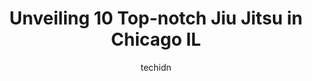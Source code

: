 ---
layout: ampstory
image: https://i0.wp.com/www.depkes.org/wp-content/uploads/2023/06/jiu-jitsu-0-in-chicago-il-1685757545.jpeg?resize=640,853
author: techidn
featured: false
description: Discover the impressive array of Jiu Jitsu options in Chicago IL, where you can find 10 of the largest Jiu Jitsu establishments in the area. From renowned classics to hidden gems, Chicago IL
title: Unveiling 10 Top-notch Jiu Jitsu in Chicago IL
cover:
   title: Unveiling 10 Top-notch Jiu Jitsu in Chicago IL
   subtitle: Rickpate
   background: https://www.depkes.org/wp-content/uploads/2023/06/jiu-jitsu-0-in-chicago-il-1685757545.jpeg

pages: 
 - layout: thirds
   top: <h1>#1 Taylor Biagi Brazilian Jiu Jitsu</h1>
   bottom: "<p>Being into martial arts I wanted to put my sons in a class that I could trust and watch them grow in, I decided to enroll them into Taylor Biagi and I see them enjoying l</p>"
   background: https://www.depkes.org/wp-content/uploads/2023/06/jiu-jitsu-1-in-chicago-il-1685757546.jpeg
   backgroundblur: true
 - layout: thirds
   top: <h1>#2 Chicago School Of Grappling</h1>
   bottom: "<p>While I havent been to any other schools of grappling, and I came with no prior knowledge of BJJ, this place has been just great. Not just for beginners, but also for </p>"
   background: https://www.depkes.org/wp-content/uploads/2023/06/jiu-jitsu-2-in-chicago-il-1685757546.jpeg
   cta:
      link: https://www.depkes.org/blog/unveiling-10-top-notch-jiu-jitsu-in-chicago-il/
      text: Unveiling 10 Top-notch Jiu Jitsu in Chicago IL
 - layout: thirds
   top: <h1>#3 Uflacker Academy</h1>
   bottom: "<p>6390 S Archer Ave, Chicago, IL 60638, United States</p>"
   background: https://www.depkes.org/wp-content/uploads/2023/06/jiu-jitsu-3-in-chicago-il-1685757547.jpeg
   cta:
      link: https://www.depkes.org/blog/unveiling-10-top-notch-jiu-jitsu-in-chicago-il/
      text: Unveiling 10 Top-notch Jiu Jitsu in Chicago IL
 - layout: thirds
   top: <h1>#4 Supreme JIU JITSU Chicago Idriz Redzovic Gym</h1>
   bottom: "<p>2442 N Lincoln Ave, Chicago, IL 60614, United States</p>"
   background: https://images.unsplash.com/photo-1615749413727-825b59a857b5?ixlib=rb-4.0.3&ixid=MnwxMjA3fDB8MHxwaG90by1wYWdlfHx8fGVufDB8fHx8&auto=format&fit=crop&w=640&h=853&q=80
   cta:
      link: https://www.depkes.org/blog/unveiling-10-top-notch-jiu-jitsu-in-chicago-il/
      text: Unveiling 10 Top-notch Jiu Jitsu in Chicago IL
 - layout: thirds
   top: <h1>#5 Valko Brazilian Jiu-Jitsu Academy</h1>
   bottom: "<p>820 N Orleans St, Chicago, IL 60610, United States</p>"
   background: https://images.unsplash.com/photo-1541356665065-22676f35dd40?ixlib=rb-4.0.3&ixid=MnwxMjA3fDB8MHxwaG90by1wYWdlfHx8fGVufDB8fHx8&auto=format&fit=crop&w=640&h=853&q=80
   cta:
      link: https://www.depkes.org/blog/unveiling-10-top-notch-jiu-jitsu-in-chicago-il/
      text: Unveiling 10 Top-notch Jiu Jitsu in Chicago IL
 - layout: thirds
   top: <h1>#6 Redzovic Jiu Jitsu Lincoln Square</h1>
   bottom: "<p>4900 N Lincoln Ave, Chicago, IL 60625, United States</p>"
   background: https://images.unsplash.com/photo-1533735380053-eb8d0759b24a?ixlib=rb-4.0.3&ixid=MnwxMjA3fDB8MHxwaG90by1wYWdlfHx8fGVufDB8fHx8&auto=format&fit=crop&w=640&h=853&q=80
   cta:
      link: https://www.depkes.org/blog/unveiling-10-top-notch-jiu-jitsu-in-chicago-il/
      text: Unveiling 10 Top-notch Jiu Jitsu in Chicago IL
 - layout: thirds
   top: <h1>#7 10th Planet Jiu-Jitsu Chicago</h1>
   bottom: "<p>5711 N Milwaukee Ave, Chicago, IL 60646, United States</p>"
   background: https://images.unsplash.com/photo-1553949345-eb786bb3f7ba?ixlib=rb-4.0.3&ixid=MnwxMjA3fDB8MHxwaG90by1wYWdlfHx8fGVufDB8fHx8&auto=format&fit=crop&w=640&h=853&q=80
   cta:
      link: https://www.depkes.org/blog/unveiling-10-top-notch-jiu-jitsu-in-chicago-il/
      text: Unveiling 10 Top-notch Jiu Jitsu in Chicago IL
 - layout: thirds
   middle: Continue reading...
   background: https://images.unsplash.com/photo-1613843873231-1447db182f97?ixlib=rb-4.0.3&ixid=MnwxMjA3fDB8MHxwaG90by1wYWdlfHx8fGVufDB8fHx8&auto=format&fit=crop&w=640&h=853&q=80
   cta:
      link: https://www.depkes.org/blog/unveiling-10-top-notch-jiu-jitsu-in-chicago-il/
      text: Unveiling 10 Top-notch Jiu Jitsu in Chicago IL
      
---